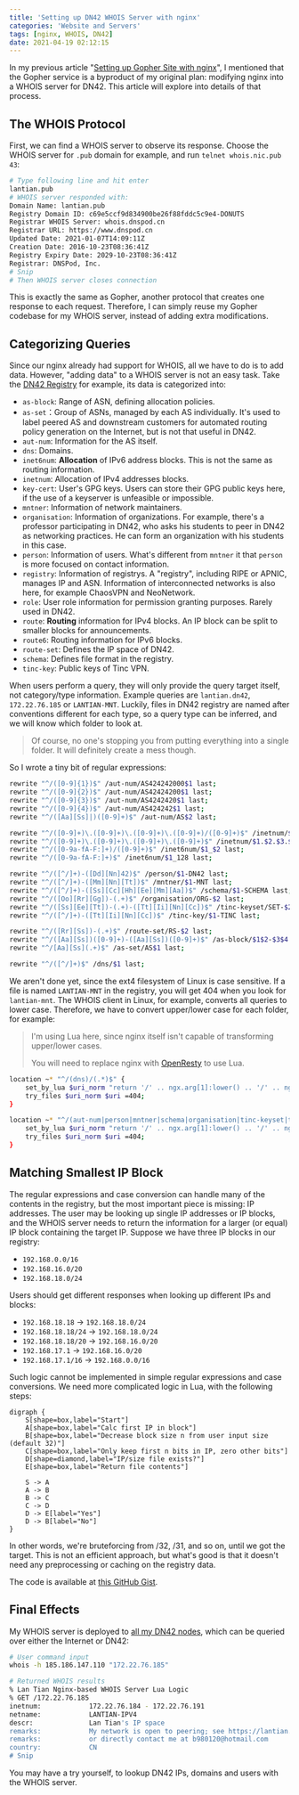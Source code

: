 ```yaml
---
title: 'Setting up DN42 WHOIS Server with nginx'
categories: 'Website and Servers'
tags: [nginx, WHOIS, DN42]
date: 2021-04-19 02:12:15
---
```


In my previous article "[Setting up Gopher Site with nginx](/en/article/modify-website/serve-gopher-with-nginx.lantian/)", I mentioned that the Gopher service is a byproduct of my original plan: modifying nginx into a WHOIS server for DN42. This article will explore into details of that process.

The WHOIS Protocol
------------------

First, we can find a WHOIS server to observe its response. Choose the WHOIS server for `.pub` domain for example, and run `telnet whois.nic.pub 43`:

```bash
# Type following line and hit enter
lantian.pub
# WHOIS server responded with:
Domain Name: lantian.pub
Registry Domain ID: c69e5ccf9d834900be26f88fddc5c9e4-DONUTS
Registrar WHOIS Server: whois.dnspod.cn
Registrar URL: https://www.dnspod.cn
Updated Date: 2021-01-07T14:09:11Z
Creation Date: 2016-10-23T08:36:41Z
Registry Expiry Date: 2029-10-23T08:36:41Z
Registrar: DNSPod, Inc.
# Snip
# Then WHOIS server closes connection
```

This is exactly the same as Gopher, another protocol that creates one response to each request. Therefore, I can simply reuse my Gopher codebase for my WHOIS server, instead of adding extra modifications.

Categorizing Queries
--------------------

Since our nginx already had support for WHOIS, all we have to do is to add data. However, "adding data" to a WHOIS server is not an easy task. Take the [DN42 Registry](https://git.dn42.dev/dn42/registry) for example, its data is categorized into:

- `as-block`: Range of ASN, defining allocation policies.
- `as-set`：Group of ASNs, managed by each AS individually. It's used to label peered AS and downstream customers for automated routing policy generation on the Internet, but is not that useful in DN42.
- `aut-num`: Information for the AS itself.
- `dns`: Domains.
- `inet6num`: **Allocation** of IPv6 address blocks. This is not the same as routing information.
- `inetnum`: Allocation of IPv4 addresses blocks.
- `key-cert`: User's GPG keys. Users can store their GPG public keys here, if the use of a keyserver is unfeasible or impossible.
- `mntner`: Information of network maintainers.
- `organisation`: Information of organizations. For example, there's a professor participating in DN42, who asks his students to peer in DN42 as networking practices. He can form an organization with his students in this case.
- `person`: Information of users. What's different from `mntner` it that `person` is more focused on contact information.
- `registry`: Information of registrys. A "registry", including RIPE or APNIC, manages IP and ASN. Information of interconnected networks is also here, for example ChaosVPN and NeoNetwork.
- `role`: User role information for permission granting purposes. Rarely used in DN42.
- `route`: **Routing** information for IPv4 blocks. An IP block can be split to smaller blocks for announcements.
- `route6`: Routing information for IPv6 blocks.
- `route-set`: Defines the IP space of DN42.
- `schema`: Defines file format in the registry.
- `tinc-key`: Public keys of Tinc VPN.

When users perform a query, they will only provide the query target itself, not category/type information. Example queries are `lantian.dn42`, `172.22.76.185` or `LANTIAN-MNT`. Luckily, files in DN42 registry are named after conventions different for each type, so a query type can be inferred, and we will know which folder to look at.

> Of course, no one's stopping you from putting everything into a single folder. It will definitely create a mess though.

So I wrote a tiny bit of regular expressions:

```bash
rewrite "^/([0-9]{1})$" /aut-num/AS424242000$1 last;
rewrite "^/([0-9]{2})$" /aut-num/AS42424200$1 last;
rewrite "^/([0-9]{3})$" /aut-num/AS4242420$1 last;
rewrite "^/([0-9]{4})$" /aut-num/AS424242$1 last;
rewrite "^/([Aa][Ss]|)([0-9]+)$" /aut-num/AS$2 last;

rewrite "^/([0-9]+)\.([0-9]+)\.([0-9]+)\.([0-9]+)/([0-9]+)$" /inetnum/$1.$2.$3.$4_$5 last;
rewrite "^/([0-9]+)\.([0-9]+)\.([0-9]+)\.([0-9]+)$" /inetnum/$1.$2.$3.$4_32 last;
rewrite "^/([0-9a-fA-F:]+)/([0-9]+)$" /inet6num/$1_$2 last;
rewrite "^/([0-9a-fA-F:]+)$" /inet6num/$1_128 last;

rewrite "^/([^/]+)-([Dd][Nn]42)$" /person/$1-DN42 last;
rewrite "^/([^/]+)-([Mm][Nn][Tt])$" /mntner/$1-MNT last;
rewrite "^/([^/]+)-([Ss][Cc][Hh][Ee][Mm][Aa])$" /schema/$1-SCHEMA last;
rewrite "^/([Oo][Rr][Gg])-(.+)$" /organisation/ORG-$2 last;
rewrite "^/([Ss][Ee][Tt])-(.+)-([Tt][Ii][Nn][Cc])$" /tinc-keyset/SET-$2-TINC last;
rewrite "^/([^/]+)-([Tt][Ii][Nn][Cc])$" /tinc-key/$1-TINC last;

rewrite "^/([Rr][Ss])-(.+)$" /route-set/RS-$2 last;
rewrite "^/([Aa][Ss])([0-9]+)-([Aa][Ss])([0-9]+)$" /as-block/$1$2-$3$4 last;
rewrite "^/[Aa][Ss](.+)$" /as-set/AS$1 last;

rewrite "^/([^/]+)$" /dns/$1 last;
```

We aren't done yet, since the ext4 filesystem of Linux is case sensitive. If a file is named `LANTIAN-MNT` in the registry, you will get 404 when you look for `lantian-mnt`. The WHOIS client in Linux, for example, converts all queries to lower case. Therefore, we have to convert upper/lower case for each folder, for example:

> I'm using Lua here, since nginx itself isn't capable of transforming upper/lower cases.
>
> You will need to replace nginx with [OpenResty](https://openresty.org) to use Lua.

```bash
location ~* "^/(dns)/(.*)$" {
    set_by_lua $uri_norm "return '/' .. ngx.arg[1]:lower() .. '/' .. ngx.arg[2]:lower()" $1 $2;
    try_files $uri_norm $uri =404;
}

location ~* "^/(aut-num|person|mntner|schema|organisation|tinc-keyset|tinc-key|as-set|route-set|as-block)/(.*)$" {
    set_by_lua $uri_norm "return '/' .. ngx.arg[1]:lower() .. '/' .. ngx.arg[2]:upper()" $1 $2;
    try_files $uri_norm $uri =404;
}
```

Matching Smallest IP Block
--------------------------

The regular expressions and case conversion can handle many of the contents in the registry, but the most important piece is missing: IP addresses. The user may be looking up single IP addresses or IP blocks, and the WHOIS server needs to return the information for a larger (or equal) IP block containing the target IP. Suppose we have three IP blocks in our registry:

- `192.168.0.0/16`
- `192.168.16.0/20`
- `192.168.18.0/24`

Users should get different responses when looking up different IPs and blocks:

- `192.168.18.18` -> `192.168.18.0/24`
- `192.168.18.18/24` -> `192.168.18.0/24`
- `192.168.18.18/20` -> `192.168.16.0/20`
- `192.168.17.1` -> `192.168.16.0/20`
- `192.168.17.1/16` -> `192.168.0.0/16`

Such logic cannot be implemented in simple regular expressions and case conversions. We need more complicated logic in Lua, with the following steps:

```graphviz
digraph {
    S[shape=box,label="Start"]
    A[shape=box,label="Calc first IP in block"]
    B[shape=box,label="Decrease block size n from user input size (default 32)"]
    C[shape=box,label="Only keep first n bits in IP, zero other bits"]
    D[shape=diamond,label="IP/size file exists?"]
    E[shape=box,label="Return file contents"]

    S -> A
    A -> B
    B -> C
    C -> D
    D -> E[label="Yes"]
    D -> B[label="No"]
}
```

In other words, we're bruteforcing from /32, /31, and so on, until we got the target. This is not an efficient approach, but what's good is that it doesn't need any preprocessing or caching on the registry data.

The code is available at [this GitHub Gist](https://gist.github.com/xddxdd/53efacf5b750c0f38759beff8e7b070d).

Final Effects
-------------

My WHOIS server is deployed to [all my DN42 nodes](/en/page/dn42/), which can be queried over either the Internet or DN42:

```bash
# User command input
whois -h 185.186.147.110 "172.22.76.185"

# Returned WHOIS results
% Lan Tian Nginx-based WHOIS Server Lua Logic
% GET /172.22.76.185
inetnum:            172.22.76.184 - 172.22.76.191
netname:            LANTIAN-IPV4
descr:              Lan Tian's IP space
remarks:            My network is open to peering; see https://lantian.pub/page/dn42
remarks:            or directly contact me at b980120@hotmail.com
country:            CN
# Snip
```

You may have a try yourself, to lookup DN42 IPs, domains and users with the WHOIS server.
